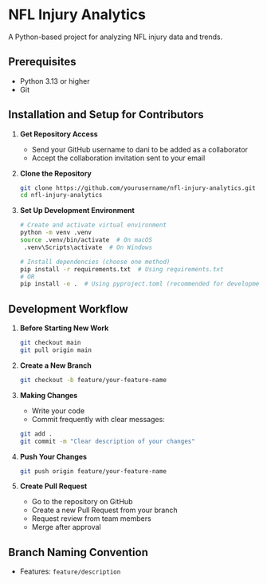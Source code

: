 # NFL Injury Analytics

A Python-based project for analyzing NFL injury data and trends.

## Prerequisites

- Python 3.13 or higher
- Git

## Installation and Setup for Contributors

1. **Get Repository Access**
   - Send your GitHub username to dani to be added as a collaborator
   - Accept the collaboration invitation sent to your email

2. **Clone the Repository**
   ```bash
   git clone https://github.com/yourusername/nfl-injury-analytics.git
   cd nfl-injury-analytics
   ```

3. **Set Up Development Environment**
   ```bash
   # Create and activate virtual environment
   python -m venv .venv
   source .venv/bin/activate  # On macOS
    .venv\Scripts\activate  # On Windows
   
   # Install dependencies (choose one method)
   pip install -r requirements.txt  # Using requirements.txt
   # OR
   pip install -e .  # Using pyproject.toml (recommended for development)
   ```

## Development Workflow

1. **Before Starting New Work**
   ```bash
   git checkout main
   git pull origin main
   ```

2. **Create a New Branch**
   ```bash
   git checkout -b feature/your-feature-name
   ```

3. **Making Changes**
   - Write your code
   - Commit frequently with clear messages:
   ```bash
   git add .
   git commit -m "Clear description of your changes"
   ```

4. **Push Your Changes**
   ```bash
   git push origin feature/your-feature-name
   ```

5. **Create Pull Request**
   - Go to the repository on GitHub
   - Create a new Pull Request from your branch
   - Request review from team members
   - Merge after approval


## Branch Naming Convention

- Features: `feature/description`




